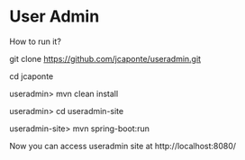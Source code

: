 # User Admin

How to run it?

git clone https://github.com/jcaponte/useradmin.git

cd jcaponte

useradmin> mvn clean install

useradmin> cd useradmin-site

useradmin-site> mvn spring-boot:run

Now you can access useradmin site at http://localhost:8080/ 
